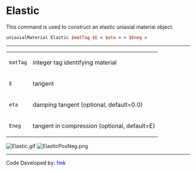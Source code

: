 # Elastic 

<p>This command is used to construct an elastic uniaxial material
object.</p>

```tcl
uniaxialMaterial Elastic $matTag $E < $eta > < $Eneg >
```
<hr />
<table>
<tbody>
<tr class="odd">
<td><code class="parameter-table-variable">matTag</code></td>
<td><p>integer tag identifying material</p></td>
</tr>
<tr class="even">
<td><code class="parameter-table-variable">E</code></td>
<td><p>tangent</p></td>
</tr>
<tr class="odd">
<td><code class="parameter-table-variable">eta</code></td>
<td><p>damping tangent (optional, default=0.0)</p></td>
</tr>
<tr class="even">
<td><code class="parameter-table-variable">Eneg</code></td>
<td><p>tangent in compression (optional, default=E)</p></td>
</tr>
</tbody>
</table>
<p><img src="/OpenSeesRT/contrib/static/Elastic.gif" title="Elastic.gif" alt="Elastic.gif" /> <img
src="/OpenSeesRT/contrib/static/ElasticPosNeg.png" title="ElasticPosNeg.png"
alt="ElasticPosNeg.png" /></p>
<hr />
<p>Code Developed by: <span style="color:blue"> fmk
</span></p>
